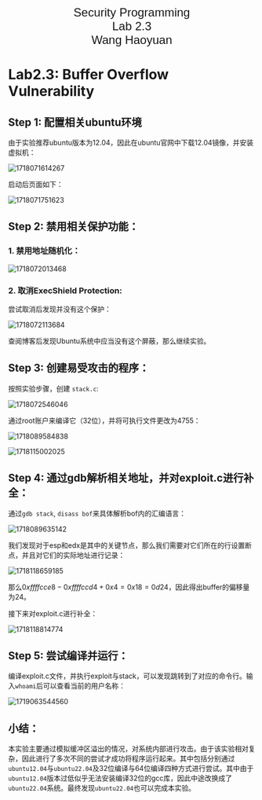 <div align='center'>
	<font face = "Arial" size="5">Security Programming</font>
</div>

<div align='center'>
	<font face = "Arial" size="5">Lab 2.3</font>
</div>

<div align='center'>
	<font face = "Arial" size="5">Wang Haoyuan</font>
</div>

<p style="page-break-before:always;"></p>

# Lab2.3: Buffer Overflow Vulnerability

## Step 1: 配置相关ubuntu环境

由于实验推荐ubuntu版本为12.04，因此在ubuntu官网中下载12.04镜像，并安装虚拟机：

![1718071614267](image/Summer2024-LAB2.3-3220105114-WangHaoyuan/1718071614267.png)

启动后页面如下：

![1718071751623](image/Summer2024-LAB2.3-3220105114-WangHaoyuan/1718071751623.png)

## Step 2: 禁用相关保护功能：

### 1. 禁用地址随机化：

![1718072013468](image/Summer2024-LAB2.3-3220105114-WangHaoyuan/1718072013468.png)

### 2. 取消ExecShield Protection:

尝试取消后发现并没有这个保护：

![1718072113684](image/Summer2024-LAB2.3-3220105114-WangHaoyuan/1718072113684.png)

查阅博客后发现Ubuntu系统中应当没有这个屏蔽，那么继续实验。

## Step 3: 创建易受攻击的程序：

按照实验步骤，创建 `stack.c`:

![1718072546046](image/Summer2024-LAB2.3-3220105114-WangHaoyuan/1718072546046.png)

通过root账户来编译它（32位），并将可执行文件更改为4755：

![1718089584838](image/Summer2024-LAB2.3-3220105114-WangHaoyuan/1718089584838.png)

![1718115002025](image/Summer2024-LAB2.3-3220105114-WangHaoyuan/1718115002025.png)

## Step 4: 通过gdb解析相关地址，并对exploit.c进行补全：

通过`gdb stack`, `disass bof`来具体解析bof内的汇编语言：

![1718089635142](image/Summer2024-LAB2.3-3220105114-WangHaoyuan/1718089635142.png)

我们发现对于esp和edx是其中的关键节点，那么我们需要对它们所在的行设置断点，并且对它们的实际地址进行记录：

![1718118659185](image/Summer2024-LAB2.3-3220105114-WangHaoyuan/1718118659185.png)

那么$0xffffcce8 - 0xffffccd4 + 0x4= 0x18 = 0d24$，因此得出buffer的偏移量为24。

接下来对exploit.c进行补全：


![1718118814774](image/Summer2024-LAB2.3-3220105114-WangHaoyuan/1718118814774.png)

## Step 5: 尝试编译并运行：

编译exploit.c文件，并执行exploit与stack，可以发现跳转到了对应的命令行。输入`whoami`后可以查看当前的用户名称：

![1719063544560](image/Summer2024-LAB2.3-3220105114-WangHaoyuan/1719063544560.png)

## 小结：

本实验主要通过模拟缓冲区溢出的情况，对系统内部进行攻击。由于该实验相对复杂，因此进行了多次不同的尝试才成功将程序运行起来。其中包括分别通过`ubuntu12.04`与`ubuntu22.04`及32位编译与64位编译四种方式进行尝试。其中由于`ubuntu12.04`版本过低似乎无法安装编译32位的gcc库，因此中途改换成了`ubuntu22.04`系统。最终发现`ubuntu22.04`也可以完成本实验。

